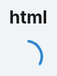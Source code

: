 # html
<!doctype html>
<html mozNoMarginBoxes>
<head>
  <meta charset="utf-8">
  <title></title>
</head>
<body>
  
  <div id="root">
    <style>
  html,
  body,
  #root,
  .static-wrapper-nh36 {
    height: 100%;
    width: 100%;
    margin: 0;
    background-color: #f0f4f7;
  }

  .static-wrapper-nh36 {
    display: flex;
    flex-direction: column;
  }

  .static-header-nh36 {
    height: 48px; background-color: #fff; -webkit-box-shadow: 0 1px 5px 0 rgba(41, 85, 115, .21); box-shadow: 0 1px 5px 0 rgba(41, 85, 115, .21);
  }
</style>

<div class="static-wrapper-nh36">
  <div class="static-header-nh36"></div>
  
<style>
  .static-wsr-loader-nh36 {
    flex: 1;
    justify-content: center;
  }
  @keyframes static-wsr-loader-rotation-nh36 {
    100% {
      transform: rotate(360deg);
    }
  }
  .static-wsr-loader-nh36 {
    display: inline-flex;
    flex-direction: column;
    align-items: center;
  }
  .static-wsr-loader-arcs-container-nh36 {
    position: relative;
  }
  .static-wsr-loader-dark-arc-nh36 {
    stroke: #2b81cb;
  }
  .static-wsr-loader-light-arc-container-nh36,
  .static-wsr-loader-light-arc-nh36,
  .static-wsr-loader-dark-arc-nh36 {
    position: absolute;
    top: 0;
    left: 0;
    width: 100%;
    height: 100%;
  }
  .static-wsr-loader-light-arc-nh36,
  .static-wsr-loader-dark-arc-nh36 {
    fill: none;
    stroke-linecap: round;
  }
  .static-wsr-loader-text-placeholder-nh36 {
    margin-top: 24px;
  }
  .static-wsr-loader-arcs-container-nh36 {
    width: 54px;
    height: 54px;
  }
  .static-wsr-loader-light-arc-nh36 {
    animation: static-wsr-loader-rotation-nh36 666ms ease-in-out infinite;
  }
  .static-wsr-loader-light-arc-container-nh36,
  .static-wsr-loader-dark-arc-nh36 {
    animation: static-wsr-loader-rotation-nh36 2s linear infinite;
  }
  .static-wsr-loader-light-arc-nh36 {
    stroke: #c1e4fe;
  }
  .static-wsr-loader-text-placeholder-nh36:after {
    content: ' ';
    white-space: pre;
    font: 10px/12px;
  }
</style>
<div class="static-wsr-loader-nh36">
  <div class="static-wsr-loader-arcs-container-nh36">
    <div class="static-wsr-loader-light-arc-container-nh36">
      <svg xmlns="http://www.w3.org/2000/svg" viewBox="-27 -27 54 54" class="static-wsr-loader-light-arc-nh36">
        <path stroke-width="4" d="M 23.776412907378838 7.7254248593736845 A 25 25 0 0 0 1.5308084989341915e-15 -25"></path>
      </svg>
    </div>
    <svg
      xmlns="http://www.w3.org/2000/svg" viewBox="-27 -27 54 54" class="static-wsr-loader-dark-arc-nh36">
      <path stroke-width="4" d="M 23.776412907378838 7.7254248593736845 A 25 25 0 0 0 1.5308084989341915e-15 -25"></path>
    </svg>
  </div>
  <div class="static-wsr-loader-text-placeholder-nh36"></div>
</div>

</div>

  </div>
  
